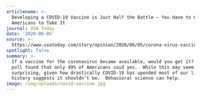 ```yaml
---
articlename: >-
  Developing a COVID-19 Vaccine is Just Half the Battle — You Have to Get
  Americans to Take It
journal: USA Today
date: '2020-06-05'
source: >-
  https://www.usatoday.com/story/opinion/2020/06/05/corona-virus-vaccine-herd-immunity-vaccinations-behavior-column/3126219001/
spotlight: false
summary: >-
  If a vaccine for the coronavirus became available, would you get it? A recent
  poll found that only 49% of Americans said yes.  While this may seem
  surprising, given how drastically COVID-19 has upended most of our lives,
  history suggests it shouldn’t be.  Behavioral science can help.
image: /img/uploads/covid-vaccine.jpg
---
```


